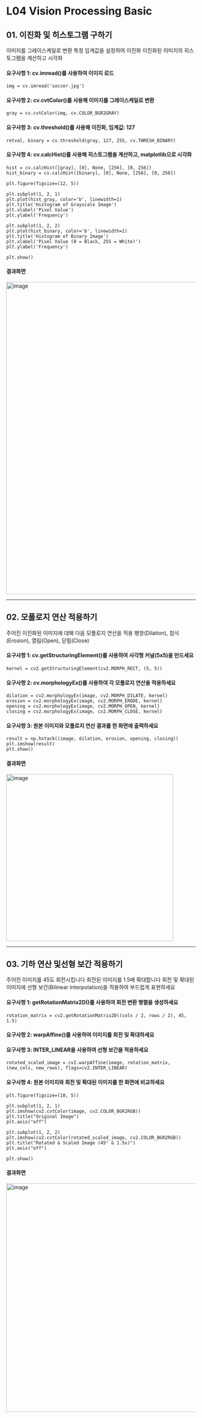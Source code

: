# L04 Vision Processing Basic

## 01. 이진화 및 히스토그램 구하기
이미지를 그레이스케일로 변환
특정 임계값을 설정하여 이진화
이진화된 이미지의 히스토그램을 계산하고 시각화
#### 요구사항 1: cv.imread()를 사용하여 이미지 로드
    img = cv.imread('soccer.jpg')
#### 요구사항 2: cv.cvtColor()를 사용해 이미지를 그레이스케일로 변환
    gray = cv.cvtColor(img, cv.COLOR_BGR2GRAY)
#### 요구사항 3: cv.threshold()를 사용해 이진화, 임계값: 127
    retval, binary = cv.threshold(gray, 127, 255, cv.THRESH_BINARY)
#### 요구사항 4: cv.calcHist()를 사용해 히스토그램을 계산하고, matplotlib으로 시각화
    hist = cv.calcHist([gray], [0], None, [256], [0, 256])
    hist_binary = cv.calcHist([binary], [0], None, [256], [0, 256])

    plt.figure(figsize=(12, 5))
    
    plt.subplot(1, 2, 1)
    plt.plot(hist_gray, color='b', linewidth=1)
    plt.title('Histogram of Grayscale Image')
    plt.xlabel('Pixel Value')
    plt.ylabel('Frequency')
    
    plt.subplot(1, 2, 2)
    plt.plot(hist_binary, color='b', linewidth=1)
    plt.title('Histogram of Binary Image')
    plt.xlabel('Pixel Value (0 = Black, 255 = White)')
    plt.ylabel('Frequency')

    plt.show()
#### 결과화면
<img width="829" alt="image" src="https://github.com/user-attachments/assets/1127266d-cf89-4882-890c-55f8541477f2" />

---

## 02. 모폴로지 연산 적용하기
주어진 이진화된 이미지에 대해 다음 모폴로지 연산을 적용
팽창(Dilation), 침식(Erosion), 열림(Open), 닫힘(Close)
#### 요구사항 1: cv.getStructuringElement()를 사용하여 사각형 커널(5x5)을 만드세요
    kernel = cv2.getStructuringElement(cv2.MORPH_RECT, (5, 5))
#### 요구사항 2: cv.morphologyEx()를 사용하여 각 모폴로지 연산을 적용하세요
    dilation = cv2.morphologyEx(image, cv2.MORPH_DILATE, kernel)
    erosion = cv2.morphologyEx(image, cv2.MORPH_ERODE, kernel)
    opening = cv2.morphologyEx(image, cv2.MORPH_OPEN, kernel)
    closing = cv2.morphologyEx(image, cv2.MORPH_CLOSE, kernel)
#### 요구사항 3: 원본 이미지와 모폴로지 연산 결과를 한 화면에 출력하세요
    result = np.hstack((image, dilation, erosion, opening, closing))
    plt.imshow(result)
    plt.show()
#### 결과화면
<img width="444" alt="image" src="https://github.com/user-attachments/assets/a6defb45-4c3e-4929-90fd-3b115d21d8af" />

---

## 03. 기하 연산 및선형 보간 적용하기
주어진 이미지를 45도 회전시킵니다
회전된 이미지를 1.5배 확대합니다
회전 및 확대된 이미지에 선형 보간(Bilinear Interpolation)을 적용하여 부드럽게 표현하세요
#### 요구사항 1: getRotationMatrix2D()를 사용하여 회전 변환 행렬을 생성하세요
    rotation_matrix = cv2.getRotationMatrix2D((cols / 2, rows / 2), 45, 1.5)
#### 요구사항 2: warpAffine()를 사용하여 이미지를 회전 및 확대하세요
#### 요구사항 3: INTER_LINEAR을 사용하여 선형 보간을 적용하세요
    rotated_scaled_image = cv2.warpAffine(image, rotation_matrix, (new_cols, new_rows), flags=cv2.INTER_LINEAR)
#### 요구사항 4: 원본 이미지와 회전 및 확대된 이미지를 한 화면에 비교하세요
    plt.figure(figsize=(10, 5))

    plt.subplot(1, 2, 1)
    plt.imshow(cv2.cvtColor(image, cv2.COLOR_BGR2RGB))
    plt.title("Original Image")
    plt.axis("off")

    plt.subplot(1, 2, 2)
    plt.imshow(cv2.cvtColor(rotated_scaled_image, cv2.COLOR_BGR2RGB))
    plt.title("Rotated & Scaled Image (45° & 1.5x)")
    plt.axis("off")

    plt.show()
#### 결과화면
<img width="607" alt="image" src="https://github.com/user-attachments/assets/eafcfbce-9836-4d83-9d3f-67b486bd06f4" />
